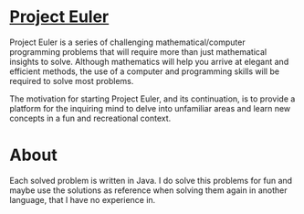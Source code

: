 # [Project Euler](http://projecteuler.net/)

Project Euler is a series of challenging mathematical/computer programming problems that will require more than just
mathematical insights to solve. Although mathematics will help you arrive at elegant and efficient methods, the use of a
computer and programming skills will be required to solve most problems.

The motivation for starting Project Euler, and its continuation, is to provide a platform for the inquiring mind to
delve into unfamiliar areas and learn new concepts in a fun and recreational context.

# About

Each solved problem is written in Java. I do solve this problems for fun and maybe use the solutions as reference
when solving them again in another language, that I have no experience in.